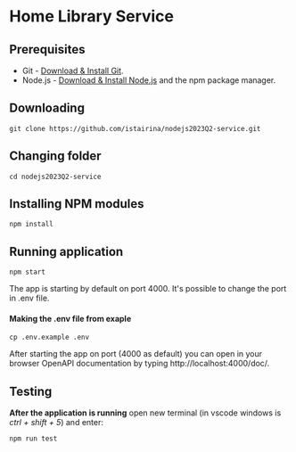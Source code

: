 # Home Library Service

## Prerequisites

- Git - [Download & Install Git](https://git-scm.com/downloads).
- Node.js - [Download & Install Node.js](https://nodejs.org/en/download/) and the npm package manager.

## Downloading

```
git clone https://github.com/istairina/nodejs2023Q2-service.git
```

## Changing folder

```
cd nodejs2023Q2-service
```

## Installing NPM modules

```
npm install
```

## Running application

```
npm start
```
The app is starting by default on port 4000. It's possible to change the port in .env file.

#### Making the .env file from exaple
```
cp .env.example .env
```

After starting the app on port (4000 as default) you can open
in your browser OpenAPI documentation by typing http://localhost:4000/doc/.

## Testing

**After the application is running** open new terminal (in vscode windows is *ctrl + shift + 5*) and enter:

```
npm run test
```

